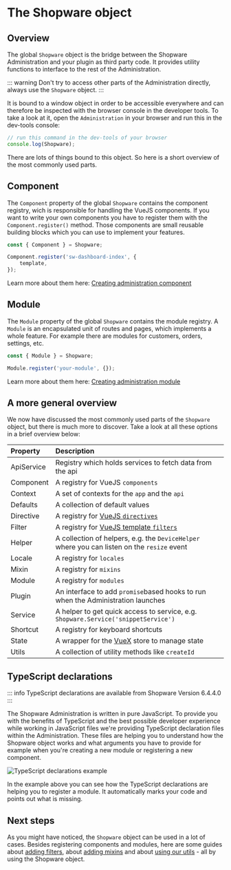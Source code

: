 # The Shopware object

## Overview

The global `Shopware` object is the bridge between the Shopware Administration and your plugin as third party code. It provides utility functions to interface to the rest of the Administration.

::: warning
Don't try to access other parts of the Administration directly, always use the `Shopware` object.
:::

It is bound to a window object in order to be accessible everywhere and can therefore be inspected with the browser console in the developer tools. To take a look at it, open the `Administration` in your browser and run this in the dev-tools console:

```javascript
// run this command in the dev-tools of your browser
console.log(Shopware);
```

There are lots of things bound to this object. So here is a short overview of the most commonly used parts.

## Component

The `Component` property of the global `Shopware` contains the component registry, wich is responsible for handling the VueJS components. If you want to write your own components you have to register them with the `Component.register()` method. Those components are small reusable building blocks which you can use to implement your features.

```javascript
const { Component } = Shopware;

Component.register('sw-dashboard-index', {
    template,
});
```

Learn more about them here: [Creating administration component](add-custom-component)

## Module

The `Module` property of the global `Shopware` contains the module registry. A `Module` is an encapsulated unit of routes and pages, which implements a whole feature. For example there are modules for customers, orders, settings, etc.

```javascript
const { Module } = Shopware;

Module.register('your-module', {});
```

Learn more about them here: [Creating administration module](add-custom-module)

## A more general overview

We now have discussed the most commonly used parts of the `Shopware` object, but there is much more to discover. Take a look at all these options in a brief overview below:

| Property   | Description                                                                                 |
| :--------- | :------------------------------------------------------------------------------------------ |
| ApiService | Registry which holds services to fetch data from the api                                    |
| Component  | A registry for VueJS `components`                                                           |
| Context    | A set of contexts for the `app` and the `api`                                               |
| Defaults   | A collection of default values                                                              |
| Directive  | A registry for [VueJS `directives`](https://vuejs.org/v2/guide/custom-directive.html)       |
| Filter     | A registry for [VueJS template `filters`](https://vuejs.org/v2/guide/filters.html)          |
| Helper     | A collection of helpers, e.g. the `DeviceHelper` where you can listen on the `resize` event |
| Locale     | A registry for `locales`                                                                    |
| Mixin      | A registry for `mixins`                                                                     |
| Module     | A registry for `modules`                                                                    |
| Plugin     | An interface to add `promise`based hooks to run when the Administration launches            |
| Service    | A helper to get quick access to service, e.g. `Shopware.Service('snippetService')`          |
| Shortcut   | A registry for keyboard shortcuts                                                           |
| State      | A wrapper for the [VueX](https://vuex.vuejs.org/) store to manage state                     |
| Utils      | A collection of utility methods like `createId`                                             |

## TypeScript declarations

::: info
TypeScript declarations are available from Shopware Version 6.4.4.0
:::

The Shopware Administration is written in pure JavaScript. To provide you with the benefits of TypeScript and the best possible developer experience while working in JavaScript files we're providing TypeScript declaration files within the Administration. These files are helping you to understand how the Shopware object works and what arguments you have to provide for example when you're creating a new module or registering a new component.

![TypeScript declarations example](../../../../.gitbook/assets/typescript-declaration-shopware-module.gif)

In the example above you can see how the TypeScript declarations are helping you to register a module. It automatically marks your code and points out what is missing.

## Next steps

As you might have noticed, the `Shopware` object can be used in a lot of cases. Besides registering components and modules, here are some guides about [adding filters](add-filter), about [adding mixins](add-mixins) and about [using our utils](using-utils) - all by using the Shopware object.
